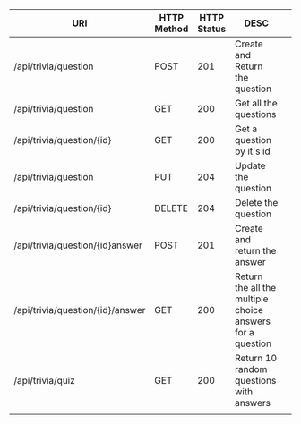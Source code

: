 
| URI                              | HTTP Method | HTTP Status | DESC                                                      |   |
|----------------------------------|-------------|-------------|-----------------------------------------------------------|---|
| /api/trivia/question             | POST        | 201         | Create and Return the question                            |   |
| /api/trivia/question             | GET         | 200         | Get all the questions                                     |   |
| /api/trivia/question/{id}        | GET         | 200         | Get a question by it's id                                 |   |
| /api/trivia/question             | PUT         | 204         | Update the question                                       |   |
| /api/trivia/question/{id}        | DELETE      | 204         | Delete the question                                       |   |
| /api/trivia/question/{id}answer  | POST        | 201         | Create and return the answer                              |   |
| /api/trivia/question/{id}/answer | GET         | 200         | Return the all the multiple choice answers for a question |   |
| /api/trivia/quiz                 | GET         | 200         | Return 10 random questions with answers                   |   |
|                                  |             |             |                                                           |   |